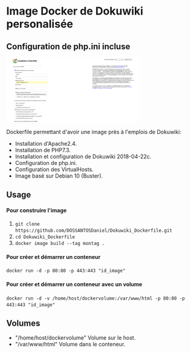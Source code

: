 # Image Docker de Dokuwiki personalisée
## Configuration de php.ini incluse

<img src="./DokuwikiWebInstalateur.png" width="70%">

 Dockerfile permettant d'avoir une image près à l'emplois de Dokuwiki:
 * Installation d'Apache2.4.
 * Installation de PHP7.3.
 * Installation et configuration de Dokuwiki 2018-04-22c.
 * Configuration de php.ini.
 * Configuration des VirtualHosts.
 * Image basé sur Debian 10 (Buster).

## Usage

#### Pour construire l'image
1. `git clone https://github.com/DOSSANTOSDaniel/Dokuwiki_Dockerfile.git` 
2. `cd Dokuwiki_Dockerfile` 
3. `docker image build --tag montag .`

#### Pour créer et démarrer un conteneur 
`docker run -d -p 80:80 -p 443:443 "id_image"`

#### Pour créer et démarrer un conteneur avec un volume  
`docker run -d -v /home/host/dockervolume:/var/www/html -p 80:80 -p 443:443 "id_image"`

## Volumes
 * "/home/host/dockervolume" Volume sur le host.
 * "/var/www/html" Volume dans le conteneur.

